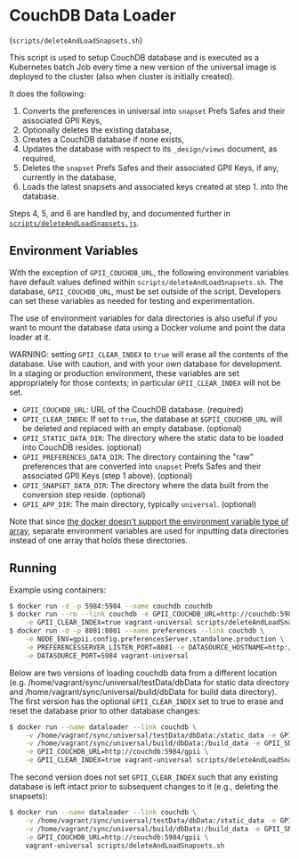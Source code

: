 # CouchDB Data Loader

(`scripts/deleteAndLoadSnapsets.sh`)

This script is used to setup CouchDB database and is executed as a Kubernetes batch Job every time a new version of the
universal image is deployed to the cluster (also when cluster is initially created).

It does the following:

1. Converts the preferences in universal into `snapset` Prefs Safes and their associated GPII Keys,
2. Optionally deletes the existing database,
3. Creates a CouchDB database if none exists,
4. Updates the database with respect to its `_design/views` document, as required,
5. Deletes the `snapset` Prefs Safes and their associated GPII Keys, if any, currently in the database,
6. Loads the latest snapsets and associated keys created at step 1. into the database.

Steps 4, 5, and 6 are handled by, and documented further in [`scripts/deleteAndLoadSnapsets.js`](https://github.com/GPII/universal/blob/master/scripts/deleteAndLoadSnapsets.js#L11).

## Environment Variables

With the exception of `GPII_COUCHDB_URL`, the following environment variables have default values defined within
`scripts/deleteAndLoadSnapsets.sh`. The database, `GPII_COUCHDB_URL`, must be set outside of the script.  Developers
can set these variables as needed for testing and experimentation.

The use of environment variables for data directories is also useful if you want to mount the database data using a Docker
volume and point the data loader at it.

WARNING: setting `GPII_CLEAR_INDEX` to `true` will erase all the contents of the database.  Use with caution, and with
your own database for development.  In a staging or production environment, these variables are set appropriately for
those contexts; in particular `GPII_CLEAR_INDEX` will not be set.

- `GPII_COUCHDB_URL`: URL of the CouchDB database. (required)
- `GPII_CLEAR_INDEX`: If set to `true`, the database at `$GPII_COUCHDB_URL` will be deleted and replaced with an empty
  database. (optional)
- `GPII_STATIC_DATA_DIR`: The directory where the static data to be loaded into CouchDB resides. (optional)
- `GPII_PREFERENCES_DATA_DIR`: The directory containing the "raw" preferences that are converted into `snapset` Prefs
  Safes and their associated GPII Keys (step 1 above). (optional)
- `GPII_SNAPSET_DATA_DIR`: The directory where the data built from the conversion step reside. (optional)
- `GPII_APP_DIR`: The main directory, typically `universal`. (optional)

Note that since [the docker doesn't support the environment variable type of
array](https://github.com/moby/moby/issues/20169), separate environment variables are used for inputting data
directories instead of one array that holds these directories.

## Running

Example using containers:

```bash
$ docker run -d -p 5984:5984 --name couchdb couchdb
$ docker run --rm --link couchdb -e GPII_COUCHDB_URL=http://couchdb:5984/gpii \
    -e GPII_CLEAR_INDEX=true vagrant-universal scripts/deleteAndLoadSnapsets.sh
$ docker run -d -p 8081:8081 --name preferences --link couchdb \
    -e NODE_ENV=gpii.config.preferencesServer.standalone.production \
    -e PREFERENCESSERVER_LISTEN_PORT=8081 -e DATASOURCE_HOSTNAME=http://couchdb \
    -e DATASOURCE_PORT=5984 vagrant-universal
```

Below are two versions of loading couchdb data from a different location (e.g.
/home/vagrant/sync/universal/testData/dbData for static data directory and /home/vagrant/sync/universal/build/dbData for
build data directory).  The first version has the optional `GPII_CLEAR_INDEX` set to true to erase and reset the
database prior to other database changes:

```bash
$ docker run --name dataloader --link couchdb \
    -v /home/vagrant/sync/universal/testData/dbData:/static_data -e GPII_STATIC_DATA_DIR=/static_data \
    -v /home/vagrant/sync/universal/build/dbData:/build_data -e GPII_SNAPSET_DATA_DIR=/build_data \
    -e GPII_COUCHDB_URL=http://couchdb:5984/gpii \
    -e GPII_CLEAR_INDEX=true vagrant-universal scripts/deleteAndLoadSnapsets.sh
```

The second version does not set `GPII_CLEAR_INDEX` such that any existing database is left intact prior to subsequent
changes to it (e.g., deleting the snapsets):

```bash
$ docker run --name dataloader --link couchdb \
    -v /home/vagrant/sync/universal/testData/dbData:/static_data -e GPII_STATIC_DATA_DIR=/static_data \
    -v /home/vagrant/sync/universal/build/dbData:/build_data -e GPII_SNAPSET_DATA_DIR=/build_data \
    -e GPII_COUCHDB_URL=http://couchdb:5984/gpii \
    vagrant-universal scripts/deleteAndLoadSnapsets.sh
```
